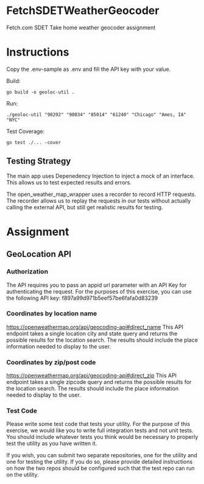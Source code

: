# FetchSDETWeatherGeocoder
Fetch.com SDET Take home weather geocoder assignment

# Instructions

Copy the .env-sample as .env and fill the API key with your value.

Build:

```
go build -o geoloc-util .
```


Run:
```
./geoloc-util "90292" "90034" "85014" "61240" "Chicago" "Ames, IA" "NYC"
```


Test Coverage:

```
go test ./... -cover
```


## Testing Strategy

The main app uses Depenedency Injection to inject a mock of an interface. This allows us to test expected results and errors. 

The open_weather_map_wrapper uses a recorder to record HTTP requests. The recorder allows us to replay the requests in our tests without actually calling the external API, but still get realistic results for testing.


# Assignment

## GeoLocation API

### Authorization
The API requires you to pass an appid url parameter with an API Key for authenticating the
request. For the purposes of this exercise, you can use the following API key:
f897a99d971b5eef57be6fafa0d83239

### Coordinates by location name
https://openweathermap.org/api/geocoding-api#direct_name
This API endpoint takes a single location city and state query and returns the possible results
for the location search. The results should include the place information needed to display to the
user.

### Coordinates by zip/post code
https://openweathermap.org/api/geocoding-api#direct_zip
This API endpoint takes a single zipcode query and returns the possible results for the location
search. The results should include the place information needed to display to the user.

### Test Code
Please write some test code that tests your utility. For the purpose of this exercise, we would
like you to write full integration tests and not unit tests. You should include whatever tests you
think would be necessary to properly test the utility as you have written it.

If you wish, you can submit two separate repositories, one for the utility and one for testing the
utility. If you do so, please provide detailed instructions on how the two repos should be
configured such that the test repo can run on the utility.


